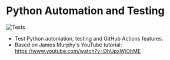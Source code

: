 # Python Automation and Testing
![Tests](https://github.com/nhat416/python-automated-testing/actions/workflows/tests.yml/badge.svg)

- Test Python automation, testing and GitHub Actions features.
- Based on James Murphy's YouTube tutorial: https://www.youtube.com/watch?v=DhUpxWjOhME
